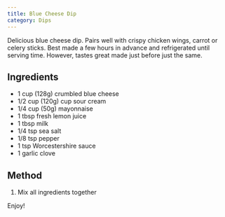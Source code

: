 ```yaml
---
title: Blue Cheese Dip
category: Dips
---
```


Delicious blue cheese dip. Pairs well with crispy chicken wings, carrot or celery sticks. Best made a few hours in
advance and refrigerated until serving time. However, tastes great made just before just the same.

## Ingredients

- 1 cup (128g) crumbled blue cheese
- 1/2 cup (120g) cup sour cream
- 1/4 cup (50g) mayonnaise
- 1 tbsp fresh lemon juice
- 1 tbsp milk
- 1/4 tsp sea salt
- 1/8 tsp pepper
- 1 tsp Worcestershire sauce
- 1 garlic clove

## Method

1. Mix all ingredients together

Enjoy!
